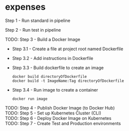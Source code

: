 # expenses

Step 1 - Run standard in pipeline

Step 2 - Run test in pipeline

TODO: Step 3 - Build a Docker Image

- Step 3.1 - Create a file at project root named Dockerfile
- Step 3.2 - Add instructions in Dockerfile
- Step 3.3 - Build dockerfile to create an image

  `docker build directoryOfDockerfile`  
  `docker build -t ImageName:Tag directoryOfDockerfile`

- Step 3.4 - Run image to create a container

  `docker run image`

TODO: Step 4 - Publish Docker Image (to Docker Hub)  
TODO: Step 5 - Set up Kubernetes Cluster (CLI)  
TODO: Step 6 - Deploy Docker Image on Kubernetes  
TODO: Step 7 - Create Test and Production environments
